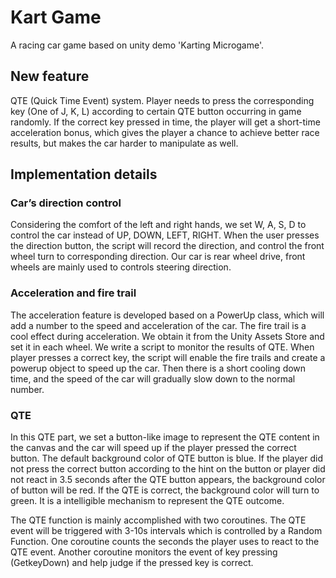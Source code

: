 # Kart Game
 A racing car game based on unity demo 'Karting Microgame'. 


## New feature

QTE (Quick Time Event) system. Player needs to press the corresponding key (One of J, K, L) according to certain QTE button occurring in game randomly. If the correct key pressed in time, the player will get a short-time acceleration bonus, which gives the player a chance to achieve better race results, but makes the car harder to manipulate as well. 

## Implementation details

### Car’s direction control

Considering the comfort of the left and right hands, we set W, A, S, D to control the car instead of UP, DOWN, LEFT, RIGHT.
When the user presses the direction button, the script will record the direction, and control the front wheel turn to corresponding direction. Our car is rear wheel drive, front wheels are mainly used to controls steering direction.

### Acceleration and fire trail

The acceleration feature is developed based on a PowerUp class, which will add a number to the speed and acceleration of the car.
The fire trail is a cool effect during acceleration. We obtain it from the Unity Assets Store and set it in each wheel. 
We write a script to monitor the results of QTE. When player presses a correct key, the script will enable the fire trails and create a powerup object to speed up the car. Then there is a short cooling down time, and the speed of the car will gradually slow down to the normal number.

### QTE

In this QTE part, we set a button-like image to represent the QTE content in the canvas and the car will speed up if the player pressed the correct button. The default background color of QTE button is blue. If the player did not press the correct button according to the hint on the button or player did not react in 3.5 seconds after the QTE button appears, the background color of button will be red. If the QTE is correct, the background color will turn to green. It is a intelligible mechanism to represent the QTE outcome.

The QTE function is mainly accomplished with two coroutines. The QTE event will be triggered with 3-10s intervals which is controlled by a Random Function. One coroutine counts the seconds the player uses to react to the QTE event. Another coroutine monitors the event of key pressing (GetkeyDown) and help judge if the pressed key is correct.



 

